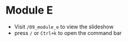 # Module E

- Visit `/09_module_e` to view the slideshow
- press `/` or `Ctrl+k` to open the command bar
